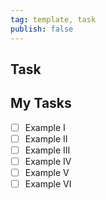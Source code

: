 ```yaml
---
tag: template, task
publish: false
---
```

Task
--- 

## My Tasks
- [ ] Example I
- [ ] Example II
- [ ] Example III
- [ ] Example IV
- [ ] Example V
- [ ] Example VI